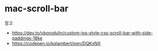 # mac-scroll-bar

참고 

- https://dev.to/vborodulin/custom-ios-style-css-scroll-bar-with-side-paddings-18ke
- https://codepen.io/kqlambert/pen/DQKxNX
